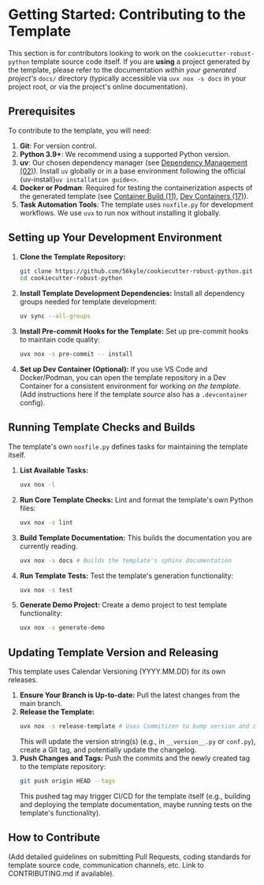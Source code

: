 # Getting Started: Contributing to the Template

This section is for contributors looking to work on the `cookiecutter-robust-python` template source code itself. If you are **using** a project generated by the template, please refer to the documentation _within your generated project's_ `docs/` directory (typically accessible via `uvx nox -s docs` in your project root, or via the project's online documentation).

## Prerequisites

To contribute to the template, you will need:

1.  **Git**: For version control.
2.  **Python 3.9+**: We recommend using a supported Python version.
3.  **uv**: Our chosen dependency manager (see [Dependency Management (02)](topics/02_dependency-management.md)). Install `uv` globally or in a base environment following the official {uv-install}`uv installation guide<>`.
4.  **Docker or Podman**: Required for testing the containerization aspects of the generated template (see [Container Build (11)](topics/11_container-build.md), [Dev Containers (17)](topics/17_dev-containers.md)).
5.  **Task Automation Tools**: The template uses `noxfile.py` for development workflows. We use `uvx` to run nox without installing it globally.

## Setting up Your Development Environment

1.  **Clone the Template Repository:**

    ```bash
    git clone https://github.com/56kyle/cookiecutter-robust-python.git
    cd cookiecutter-robust-python
    ```

2.  **Install Template Development Dependencies:**
    Install all dependency groups needed for template development:

    ```bash
    uv sync --all-groups
    ```

3.  **Install Pre-commit Hooks for the Template:**
    Set up pre-commit hooks to maintain code quality:

    ```bash
    uvx nox -s pre-commit -- install
    ```

4.  **Set up Dev Container (Optional):**
    If you use VS Code and Docker/Podman, you can open the template repository in a Dev Container for a consistent environment for working _on the template_. (Add instructions here if the template _source_ also has a `.devcontainer` config).

## Running Template Checks and Builds

The template's own `noxfile.py` defines tasks for maintaining the template itself.

1.  **List Available Tasks:**

    ```bash
    uvx nox -l
    ```

2.  **Run Core Template Checks:**
    Lint and format the template's own Python files:

    ```bash
    uvx nox -s lint
    ```

3.  **Build Template Documentation:**
    This builds the documentation you are currently reading.

    ```bash
    uvx nox -s docs # Builds the template's sphinx documentation
    ```

4.  **Run Template Tests:**
    Test the template's generation functionality:

    ```bash
    uvx nox -s test
    ```

5.  **Generate Demo Project:**
    Create a demo project to test template functionality:

    ```bash
    uvx nox -s generate-demo
    ```

## Updating Template Version and Releasing

This template uses Calendar Versioning (YYYY.MM.DD) for its own releases.

1.  **Ensure Your Branch is Up-to-date:** Pull the latest changes from the main branch.
2.  **Release the Template:**
    ```bash
    uvx nox -s release-template # Uses Commitizen to bump version and create tags
    ```
    This will update the version string(s) (e.g., in `__version__.py` or `conf.py`), create a Git tag, and potentially update the changelog.
3.  **Push Changes and Tags:** Push the commits and the newly created tag to the template repository:
    ```bash
    git push origin HEAD --tags
    ```
    This pushed tag may trigger CI/CD for the template itself (e.g., building and deploying the template documentation, maybe running tests on the template's functionality).

## How to Contribute

(Add detailed guidelines on submitting Pull Requests, coding standards for template source code, communication channels, etc. Link to CONTRIBUTING.md if available).
